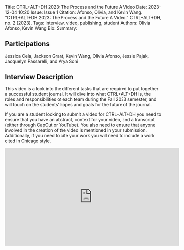 Title: CTRL+ALT+DH 2023: The Process and the Future A Video
Date: 2023-12-04 10:20
Issue: Issue 1
Citation: Afonso, Olivia, and Kevin Wang. “CTRL+ALT+DH 2023: The Process and the Future A Video.” CTRL+ALT+DH, no. 2 (2023).
Tags: interview, video, publishing, student
Authors: Olivia Afonso, Kevin Wang
Bio:
Summary:

## Participations
Jessica Cela, Jackson Grant, Kevin Wang, Olivia Afonso, Jessie Pajak, Jacquelyn Passarelli, and Arya Soni

## Interview Description

This video is a look into the different tasks that are required to put together a successful student journal. It will dive into what CTRL+ALT+DH is, the roles and responsibilities of each team during the Fall 2023 semester, and will touch on the students’ hopes and goals for the future of the journal.

If you are a student looking to submit a video for CTRL+ALT+DH you need to ensure that you have an abstract, context for your video, and a transcript (either through CapCut or YouTube). You also need to ensure that anyone involved in the creation of the video is mentioned in your submission. Additionally, if you need to cite your work you will need to include a work cited in Chicago style.

<iframe width="560" height="315" src="https://www.youtube.com/embed/exK3Ozvlg8I?si=AyaZWhtUCiI4c6XW" title="YouTube video player" frameborder="0" allow="accelerometer; autoplay; clipboard-write; encrypted-media; gyroscope; picture-in-picture; web-share" referrerpolicy="strict-origin-when-cross-origin" allowfullscreen></iframe>